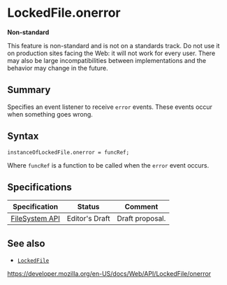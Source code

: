 LockedFile.onerror
==================

**Non-standard**

This feature is non-standard and is not on a standards track. Do not use it on production sites facing the Web: it will not work for every user. There may also be large incompatibilities between implementations and the behavior may change in the future.

Summary
-------

Specifies an event listener to receive `error` events. These events occur when something goes wrong.

Syntax
------

    instanceOfLockedFile.onerror = funcRef;

Where `funcRef` is a function to be called when the `error` event occurs.

Specifications
--------------

<table><thead><tr class="header"><th>Specification</th><th>Status</th><th>Comment</th></tr></thead><tbody><tr class="odd"><td><a href="https://w3c.github.io/filesystem-api/">FileSystem API</a></td><td><span class="spec-ed">Editor's Draft</span></td><td>Draft proposal.</td></tr></tbody></table>

See also
--------

-   [`LockedFile`](../lockedfile)

<a href="https://developer.mozilla.org/en-US/docs/Web/API/LockedFile/onerror" class="_attribution-link">https://developer.mozilla.org/en-US/docs/Web/API/LockedFile/onerror</a>
